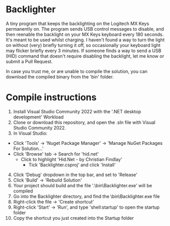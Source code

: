 # Backlighter
A tiny program that keeps the backlighting on the Logitech MX Keys permanently on. The program sends USB control messages to disable, and then reenable the backlight on your MX Keys keyboard every 180 seconds. It's meant to be used whilst charging. I haven't found a way to turn the light on without (very) briefly turning it off, so occasionally your keyboard light may flicker briefly every 3 minutes. If someone finds a way to send a USB (HID) command that doesn't require disabling the backlight, let me know or submit a Pull Request.

In case you trust me, or are unable to compile the solution, you can download the compiled binary from the 'bin' folder.

# Compile instructions
1) Install Visual Studio Community 2022 with the '.NET desktop development' Workload
2) Clone or download this repository, and open the .sln file with Visual Studio Community 2022.
3) In Visual Studio:
  - Click 'Tools' -> 'Nuget Package Manager' -> 'Manage NuGet Packages For Solution...'
  - Click 'Browse' tab -> Search for 'hid.net'
    - Click to highlight 'Hid.Net - by Christian Findlay'
      - Tick 'Backlighter.csproj' and click 'Install'
4) Click 'Debug' dropdown in the top bar, and set to 'Release'
5) Click 'Build' -> 'Rebuild Solution'
6) Your project should build and the file '.\bin\Backlighter.exe' will be compiled
7) Go into the Backlighter directory, and find the \bin\Backlighter.exe file
8) Right-click the file -> 'Create shortcut'
9) Right-click 'Start' -> 'Run', and type 'shell:startup' to open the startup folder
10) Copy the shortcut you just created into the Startup folder
